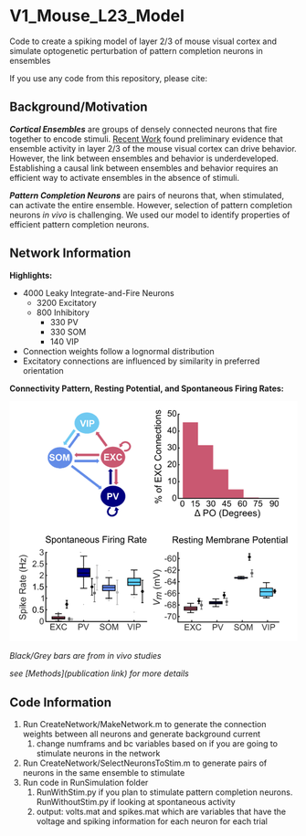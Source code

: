 # V1_Mouse_L23_Model
Code to create a spiking model of layer 2/3 of mouse visual cortex and simulate optogenetic perturbation of pattern completion neurons in ensembles

If you use any code from this repository, please cite: 

## Background/Motivation
***Cortical Ensembles*** are groups of densely connected neurons that fire together to encode stimuli. [Recent Work](https://www.cell.com/cell/pdf/S0092-8674(19)30616-6.pdf) found preliminary evidence that ensemble activity in layer 2/3 of the mouse visual cortex can drive behavior. However, the link between ensembles and behavior is underdeveloped. Establishing a causal link between ensembles and behavior requires an efficient way to activate ensembles in the absence of stimuli. 

 ***Pattern Completion Neurons*** are pairs of neurons that, when stimulated, can activate the entire ensemble. However, selection of pattern completion neurons *in vivo* is challenging. We used our model to identify properties of efficient pattern completion neurons. 
 
## Network Information 

**Highlights:**
- 4000 Leaky Integrate-and-Fire Neurons
    - 3200 Excitatory
    - 800 Inhibitory
       - 330 PV
       - 330 SOM
       - 140 VIP
- Connection weights follow a lognormal distribution 
- Excitatory connections are influenced by similarity in preferred orientation

**Connectivity Pattern, Resting Potential, and Spontaneous Firing Rates:**

![plot](./Miscellaneous/network.png)

*Black/Grey bars are from in vivo studies*

*see [Methods](publication link) for more details*

## Code Information

1. Run CreateNetwork/MakeNetwork.m to generate the connection weights between all neurons and generate background current 
   1. change numframs and bc variables based on if you are going to stimulate neurons in the network
2. Run CreateNetwork/SelectNeuronsToStim.m to generate pairs of neurons in the same ensemble to stimulate
3. Run code in RunSimulation folder
   1. RunWithStim.py if you plan to stimulate pattern completion neurons. RunWithoutStim.py if looking at spontaneous activity
   2. output: volts.mat and spikes.mat which are variables that have the voltage and spiking information for each neuron for each trial
